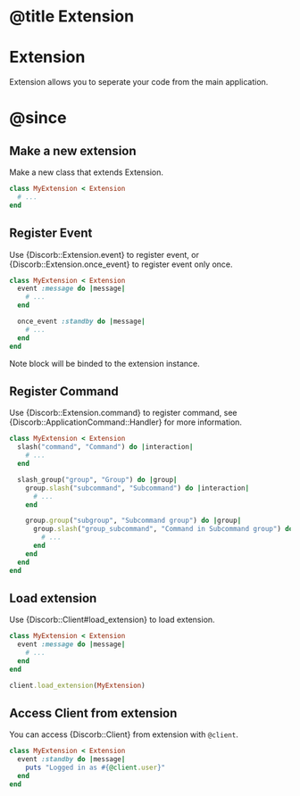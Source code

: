 # @title Extension

# Extension

Extension allows you to seperate your code from the main application.

# @since 

## Make a new extension

Make a new class that extends Extension.

```ruby
class MyExtension < Extension
  # ...
end
```

## Register Event

Use {Discorb::Extension.event} to register event, or {Discorb::Extension.once_event} to register event only once.

```ruby
class MyExtension < Extension
  event :message do |message|
    # ...
  end

  once_event :standby do |message|
    # ...
  end
end
```

Note block will be binded to the extension instance.

## Register Command

Use {Discorb::Extension.command} to register command, see {Discorb::ApplicationCommand::Handler} for more information.

```ruby
class MyExtension < Extension
  slash("command", "Command") do |interaction|
    # ...
  end

  slash_group("group", "Group") do |group|
    group.slash("subcommand", "Subcommand") do |interaction|
      # ...
    end

    group.group("subgroup", "Subcommand group") do |group|
      group.slash("group_subcommand", "Command in Subcommand group") do |interaction|
        # ...
      end
    end
  end
end
```


## Load extension

Use {Discorb::Client#load_extension} to load extension.

```ruby
class MyExtension < Extension
  event :message do |message|
    # ...
  end
end

client.load_extension(MyExtension)
```

## Access Client from extension

You can access {Discorb::Client} from extension with `@client`.

```ruby
class MyExtension < Extension
  event :standby do |message|
    puts "Logged in as #{@client.user}"
  end
end
```
